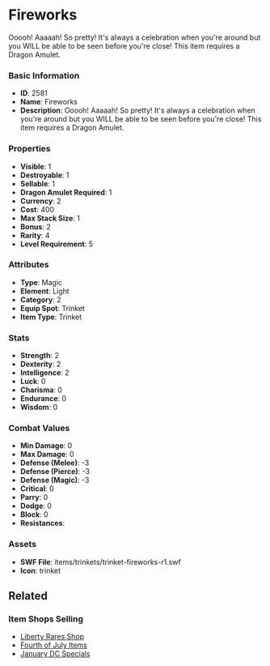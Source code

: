 # Fireworks

Ooooh! Aaaaah! So pretty!  It's always a celebration when you're around but you WILL be able to be seen before you're close!  This item requires a Dragon Amulet.

### Basic Information

- **ID**: 2581
- **Name**: Fireworks
- **Description**: Ooooh! Aaaaah! So pretty!  It&#039;s always a celebration when you&#039;re around but you WILL be able to be seen before you&#039;re close!  This item requires a Dragon Amulet.

### Properties

- **Visible**: 1
- **Destroyable**: 1
- **Sellable**: 1
- **Dragon Amulet Required**: 1
- **Currency**: 2
- **Cost**: 400
- **Max Stack Size**: 1
- **Bonus**: 2
- **Rarity**: 4
- **Level Requirement**: 5

### Attributes

- **Type**: Magic
- **Element**: Light
- **Category**: 2
- **Equip Spot**: Trinket
- **Item Type**: Trinket

### Stats

- **Strength**: 2
- **Dexterity**: 2
- **Intelligence**: 2
- **Luck**: 0
- **Charisma**: 0
- **Endurance**: 0
- **Wisdom**: 0

### Combat Values

- **Min Damage**: 0
- **Max Damage**: 0
- **Defense (Melee)**: -3
- **Defense (Pierce)**: -3
- **Defense (Magic)**: -3
- **Critical**: 0
- **Parry**: 0
- **Dodge**: 0
- **Block**: 0
- **Resistances**: 

### Assets

- **SWF File**: items/trinkets/trinket-fireworks-r1.swf
- **Icon**: trinket

## Related

### Item Shops Selling

- [Liberty Rares Shop](../item-shops/144-liberty-rares-shop.md)
- [Fourth of July Items](../item-shops/130-fourth-of-july-items.md)
- [January DC Specials](../item-shops/727-january-dc-specials.md)

